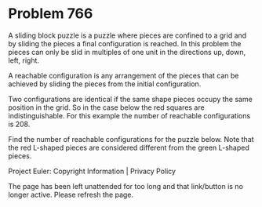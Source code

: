 #   Problem 766

   A sliding block puzzle is a puzzle where pieces are confined to a grid and
   by sliding the pieces a final configuration is reached. In this problem
   the pieces can only be slid in multiples of one unit in the directions up,
   down, left, right.

   A reachable configuration is any arrangement of the pieces that can be
   achieved by sliding the pieces from the initial configuration.

   Two configurations are identical if the same shape pieces occupy the same
   position in the grid. So in the case below the red squares are
   indistinguishable. For this example the number of reachable configurations
   is 208.

   Find the number of reachable configurations for the puzzle below. Note
   that the red L-shaped pieces are considered different from the green
   L-shaped pieces.

   Project Euler: Copyright Information | Privacy Policy

   The page has been left unattended for too long and that link/button is no
   longer active. Please refresh the page.
